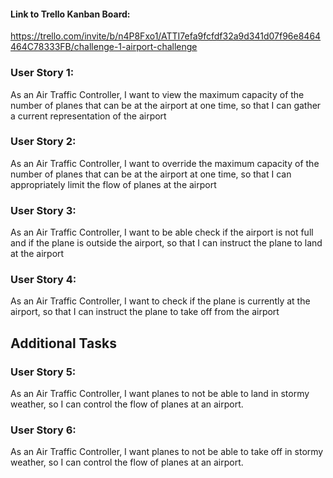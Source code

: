 #### Link to Trello Kanban Board:
https://trello.com/invite/b/n4P8Fxo1/ATTI7efa9fcfdf32a9d341d07f96e8464464C78333FB/challenge-1-airport-challenge

### User Story 1: 
As an Air Traffic Controller, I want to view the maximum capacity of the number of planes that can be at the airport at one time, so that I can gather a current representation of the airport

### User Story 2: 
As an Air Traffic Controller, I want to override the maximum capacity of the number of planes that can be at the airport at one time, so that I can appropriately limit the flow of planes at the airport

### User Story 3: 
As an Air Traffic Controller, I want to be able check if the airport is not full and if the plane is outside the airport, so that I can instruct the plane to land at the airport

### User Story 4: 
As an Air Traffic Controller, I want to check if the plane is currently at the airport, so that I can instruct the plane to take off from the airport


## Additional Tasks
### User Story 5: 
As an Air Traffic Controller, I want planes to not be able to land in stormy weather, so I can control the flow of planes at an airport.

### User Story 6: 
As an Air Traffic Controller, I want planes to not be able to take off in stormy weather, so I can control the flow of planes at an airport.